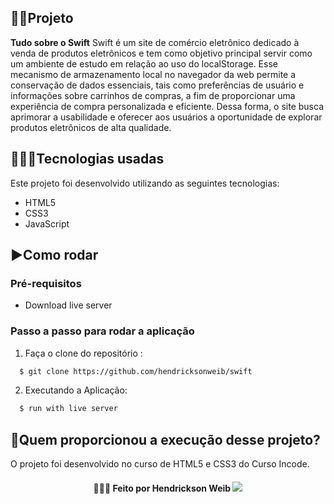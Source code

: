 ## 👨‍🏫Projeto
**Tudo sobre o Swift** 
Swift é um site de comércio eletrônico dedicado à venda de produtos eletrônicos e tem como objetivo principal servir como um ambiente de estudo em relação ao uso do localStorage. Esse mecanismo de armazenamento local no navegador da web permite a conservação de dados essenciais, tais como preferências de usuário e informações sobre carrinhos de compras, a fim de proporcionar uma experiência de compra personalizada e eficiente. Dessa forma, o site busca aprimorar a usabilidade e oferecer aos usuários a oportunidade de explorar produtos eletrônicos de alta qualidade.
<br />


## 👨🏻‍💻Tecnologias usadas
Este projeto foi desenvolvido utilizando as seguintes tecnologias:
  * HTML5
  * CSS3
  * JavaScript


## ▶️Como rodar
  ### **Pré-requisitos**
  - Download live server
  
 ### **Passo a passo para rodar a aplicação**  
1. Faça o clone do repositório :

```sh
  $ git clone https://github.com/hendricksonweib/swift
```

2. Executando a Aplicação:

```sh
  $ run with live server
```


## 🚀Quem proporcionou a execução desse projeto?
O projeto foi desenvolvido no curso de HTML5 e CSS3 do Curso Incode.

<h4 align="center">
    👨🏻‍🚀 Feito por Hendrickson Weib  <a href="https://www.linkedin.com/in/hendrickson-weib-5046a027b/" target="_blank"><img src="https://img.shields.io/badge/-LinkedIn-%230077B5?style=for-the-badge&logo=linkedin&logoColor=white" target="_blank"></a>

</h4>
